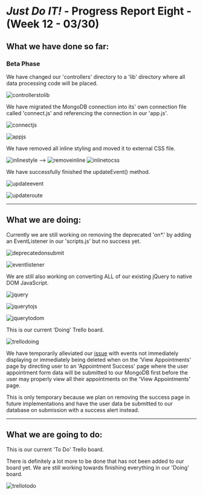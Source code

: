 # *Just Do IT!* - Progress Report Eight - (Week 12 - 03/30)

## What we have done so far:

### Beta Phase

We have changed our 'controllers' directory to a 'lib' directory where all data processing code will be placed.

![controllerstolib](https://user-images.githubusercontent.com/31261926/78460754-fc74f100-76b2-11ea-890f-aee4e7465555.png)

We have migrated the MongoDB connection into its' own connection file called 'connect.js' and referencing the connection in our 'app.js'.

![connectjs](https://user-images.githubusercontent.com/31261926/78460848-f6334480-76b3-11ea-9af1-8243e0e3b4b6.png)

![appjs](https://user-images.githubusercontent.com/31261926/78460874-27ac1000-76b4-11ea-98a3-8fec5698d650.png)

We have removed all inline styling and moved it to external CSS file.

![inlinestyle](https://user-images.githubusercontent.com/31261926/77832550-d8ebfc80-712e-11ea-91e6-b8c6653a0238.png) --> ![removeinline](https://user-images.githubusercontent.com/31261926/78460922-a143fe00-76b4-11ea-8085-7b15e69f473f.png) ![inlinetocss](https://user-images.githubusercontent.com/31261926/78460932-b456ce00-76b4-11ea-9263-6159100dc44b.png)

We have successfully finished the updateEvent() method.

![updateevent](https://user-images.githubusercontent.com/31261926/78461013-5c6c9700-76b5-11ea-9833-09b2269f8152.png)

![updateroute](https://user-images.githubusercontent.com/31261926/78461116-e157b080-76b5-11ea-9ba7-95e1e66f462b.png)

___

## What we are doing:

Currently we are still working on removing the deprecated 'on*.' by adding an EventListener in our 'scripts.js' but no success yet.

![deprecatedonsubmit](https://user-images.githubusercontent.com/31261926/78461168-490dfb80-76b6-11ea-8fa4-b7e05e7f4a42.png)

![eventlistener](https://user-images.githubusercontent.com/31261926/78461233-c0dc2600-76b6-11ea-8210-88fa367f3f2d.png)

We are still also working on converting ALL of our existing jQuery to native DOM JavaScript.

![jquery](https://user-images.githubusercontent.com/31261926/78461283-27f9da80-76b7-11ea-80bf-896b48de903c.png)

![jquerytojs](https://user-images.githubusercontent.com/31261926/78461298-419b2200-76b7-11ea-8e97-cf180a12c890.png)

![jquerytodom](https://user-images.githubusercontent.com/31261926/78461305-4fe93e00-76b7-11ea-8790-05a47582ac11.png)

This is our current 'Doing' Trello board.

![trellodoing](https://user-images.githubusercontent.com/31261926/78461556-b3746b00-76b9-11ea-8d03-cd56ffc9f89e.png)

We have temporarily alleviated our [issue](https://github.com/567WebSystems/project2alpha/issues/23) with events not immediately displaying or immediately being deleted when on the 'View Appointments' page by directing user to an 'Appointment Success' page where the user appointment form data will be submitted to our MongoDB first before the user may properly view all their appointments on the 'View Appointments' page.

This is only temporary because we plan on removing the success page in future implementations and have the user data be submitted to our database on submission with a success alert instead.

___

## What we are going to do:

This is our current 'To Do' Trello board.

There is definitely a lot more to be done that has not been added to our board yet. We are still working towards finishing everything in our 'Doing' board.

![trellotodo](https://user-images.githubusercontent.com/31261926/78461551-a22b5e80-76b9-11ea-9b6b-198997402329.png)

